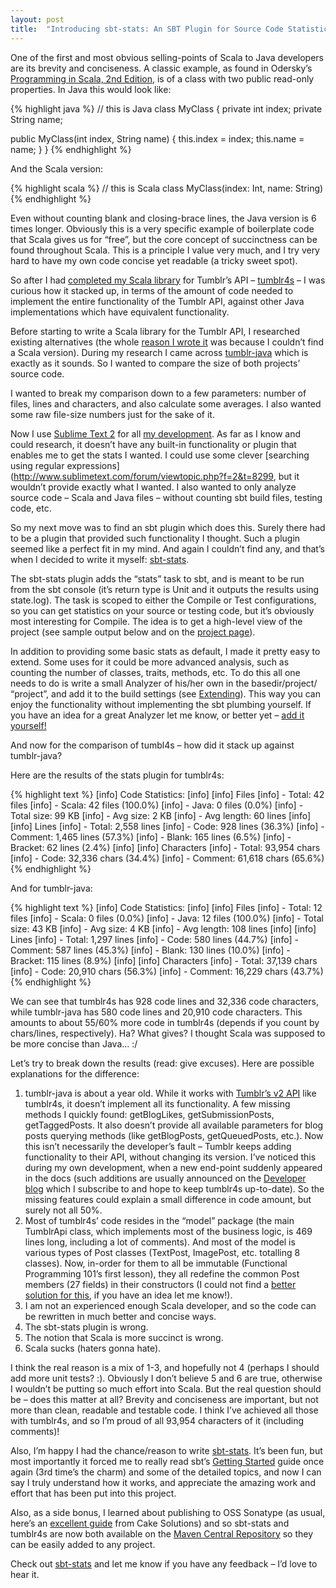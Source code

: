 ```yaml
---
layout: post
title:  "Introducing sbt-stats: An SBT Plugin for Source Code Statistics"
---
```


One of the first and most obvious selling-points of Scala to Java developers are its brevity and conciseness. A classic example, as found in Odersky’s [Programming in Scala, 2nd Edition](http://www.artima.com/shop/programming_in_scala_2ed), is of a class with two public read-only properties. In Java this would look like:

{% highlight java %}
// this is Java
class MyClass {
  private int index;
  private String name;

  public MyClass(int index, String name) {
    this.index = index;
    this.name = name;
  }
}
{% endhighlight %}

And the Scala version:

{% highlight scala %}
// this is Scala
class MyClass(index: Int, name: String)
{% endhighlight %}

Even without counting blank and closing-brace lines, the Java version is 6 times longer. Obviously this is a very specific example of boilerplate code that Scala gives us for “free”, but the core concept of succinctness can be found throughout Scala. This is a principle I value very much, and I try very hard to have my own code concise yet readable (a tricky sweet spot).

So after I had [completed my Scala library](/2012/12/introducing-tumblr4s-a-scala-library-for-the-tumblr-api) for Tumblr’s API – [tumblr4s](https://github.com/orrsella/tumblr4s) – I was curious how it stacked up, in terms of the amount of code needed to implement the entire functionality of the Tumblr API, against other Java implementations which have equivalent functionality.

Before starting to write a Scala library for the Tumblr API, I researched existing alternatives (the whole [reason I wrote it](/2012/12/introducing-tumblr4s-a-scala-library-for-the-tumblr-api) was because I couldn’t find a Scala version). During my research I came across [tumblr-java](https://github.com/nsheridan/tumblr-java) which is exactly as it sounds. So I wanted to compare the size of both projects’ source code.

I wanted to break my comparison down to a few parameters: number of files, lines and characters, and also calculate some averages. I also wanted some raw file-size numbers just for the sake of it.

Now I use [Sublime Text 2](http://www.sublimetext.com/2) for all [my development](/2012/10/my-top-10-mac-apps). As far as I know and could research, it doesn’t have any built-in functionality or plugin that enables me to get the stats I wanted. I could use some clever [searching using regular expressions](http://www.sublimetext.com/forum/viewtopic.php?f=2&t=8299, but it wouldn’t provide exactly what I wanted. I also wanted to only analyze source code – Scala and Java files – without counting sbt build files, testing code, etc.

So my next move was to find an sbt plugin which does this. Surely there had to be a plugin that provided such functionality I thought. Such a plugin seemed like a perfect fit in my mind. And again I couldn’t find any, and that’s when I decided to write it myself: [sbt-stats](https://github.com/orrsella/sbt-stats).

The sbt-stats plugin adds the “stats” task to sbt, and is meant to be run from the sbt console (it’s return type is Unit and it outputs the results using state.log). The task is scoped to either the Compile or Test configurations, so you can get statistics on your source or testing code, but it’s obviously most interesting for Compile. The idea is to get a high-level view of the project (see sample output below and on the [project page](https://github.com/orrsella/sbt-stats#usage)).

In addition to providing some basic stats as default, I made it pretty easy to extend. Some uses for it could be more advanced analysis, such as counting the number of classes, traits, methods, etc. To do this all one needs to do is write a small Analyzer of his/her own in the basedir/project/ “project”, and add it to the build settings (see [Extending](https://github.com/orrsella/sbt-stats#extending)). This way you can enjoy the functionality without implementing the sbt plumbing yourself. If you have an idea for a great Analyzer let me know, or better yet – [add it yourself!](https://github.com/orrsella/sbt-stats)

And now for the comparison of tumbl4s – how did it stack up against tumblr-java?

Here are the results of the stats plugin for tumblr4s:

{% highlight text %}
[info] Code Statistics:
[info]
[info] Files
[info] - Total:      42 files
[info] - Scala:      42 files (100.0%)
[info] - Java:       0 files (0.0%)
[info] - Total size: 99 KB
[info] - Avg size:   2 KB
[info] - Avg length: 60 lines
[info]
[info] Lines
[info] - Total:      2,558 lines
[info] - Code:       928 lines (36.3%)
[info] - Comment:    1,465 lines (57.3%)
[info] - Blank:      165 lines (6.5%)
[info] - Bracket:    62 lines (2.4%)
[info]
[info] Characters
[info] - Total:      93,954 chars
[info] - Code:       32,336 chars (34.4%)
[info] - Comment:    61,618 chars (65.6%)
{% endhighlight %}

And for tumblr-java:

{% highlight text %}
[info] Code Statistics:
[info]
[info] Files
[info] - Total:      12 files
[info] - Scala:      0 files (0.0%)
[info] - Java:       12 files (100.0%)
[info] - Total size: 43 KB
[info] - Avg size:   4 KB
[info] - Avg length: 108 lines
[info]
[info] Lines
[info] - Total:      1,297 lines
[info] - Code:       580 lines (44.7%)
[info] - Comment:    587 lines (45.3%)
[info] - Blank:      130 lines (10.0%)
[info] - Bracket:    115 lines (8.9%)
[info]
[info] Characters
[info] - Total:      37,139 chars
[info] - Code:       20,910 chars (56.3%)
[info] - Comment:    16,229 chars (43.7%)
{% endhighlight %}

We can see that tumblr4s has 928 code lines and 32,336 code characters, while tumblr-java has 580 code lines and 20,910 code characters. This amounts to about 55/60% more code in tumblr4s (depends if you count by chars/lines, respectively). Ha? What gives? I thought Scala was supposed to be more concise than Java… :/

Let’s try to break down the results (read: give excuses). Here are possible explanations for the difference:

1. tumblr-java is about a year old. While it works with [Tumblr’s v2 API](http://www.tumblr.com/docs/en/api/v2) like tumblr4s, it doesn’t implement all its functionality. A few missing methods I quickly found: getBlogLikes, getSubmissionPosts, getTaggedPosts. It also doesn’t provide all available parameters for blog posts querying methods (like getBlogPosts, getQueuedPosts, etc.). Now this isn’t necessarily the developer’s fault – Tumblr keeps adding functionality to their API, without changing its version. I’ve noticed this during my own development, when a new end-point suddenly appeared in the docs (such additions are usually announced on the [Developer blog](http://developers.tumblr.com) which I subscribe to and hope to keep tumblr4s up-to-date). So the missing features could explain a small difference in code amount, but surely not all 50%.
2. Most of tumblr4s’ code resides in the “model” package (the main TumblrApi class, which implements most of the business logic, is 469 lines long, including a lot of comments). And most of the model is various types of Post classes (TextPost, ImagePost, etc. totalling 8 classes). Now, in-order for them to all be immutable (Functional Programming 101’s first lesson), they all redefine the common Post members (27 fields) in their constructors (I could not find a [better solution for this](http://stackoverflow.com/questions/12289806/scala-extending-parameterized-abstract-class), if you have an idea let me know!).
3. I am not an experienced enough Scala developer, and so the code can be rewritten in much better and concise ways.
4. The sbt-stats plugin is wrong.
5. The notion that Scala is more succinct is wrong.
6. Scala sucks (haters gonna hate).

I think the real reason is a mix of 1-3, and hopefully not 4 (perhaps I should add more unit tests? :). Obviously I don’t believe 5 and 6 are true, otherwise I wouldn’t be putting so much effort into Scala. But the real question should be – does this matter at all? Brevity and conciseness are important, but not more than clean, readable and testable code. I think I’ve achieved all those with tumblr4s, and so I’m proud of all 93,954 characters of it (including comments)!

Also, I’m happy I had the chance/reason to write [sbt-stats](https://github.com/orrsella/sbt-stats). It’s been fun, but most importantly it forced me to really read sbt’s [Getting Started](http://www.scala-sbt.org/release/docs/Getting-Started/index.html) guide once again (3rd time’s the charm) and some of the detailed topics, and now I can say I truly understand how it works, and appreciate the amazing work and effort that has been put into this project.

Also, as a side bonus, I learned about publishing to OSS Sonatype (as usual, here’s an [excellent guide](http://www.cakesolutions.net/teamblogs/2012/01/28/publishing-sbt-projects-to-nexus) from Cake Solutions) and so sbt-stats and tumblr4s are now both available on the [Maven Central Repository](http://repo1.maven.org/maven2/com/orrsella) so they can be easily added to any project.

Check out [sbt-stats](https://github.com/orrsella/sbt-stats) and let me know if you have any feedback – I’d love to hear it.
